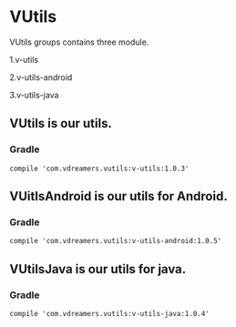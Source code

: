 # VUtils

VUtils groups contains three module.

1.v-utils

2.v-utils-android

3.v-utils-java

## VUtils is our utils.

### Gradle

```
compile 'com.vdreamers.vutils:v-utils:1.0.3'
```

## VUitlsAndroid is our utils for Android.

### Gradle

```
compile 'com.vdreamers.vutils:v-utils-android:1.0.5'
```

## VUtilsJava is our utils for java.

### Gradle

```
compile 'com.vdreamers.vutils:v-utils-java:1.0.4'
```